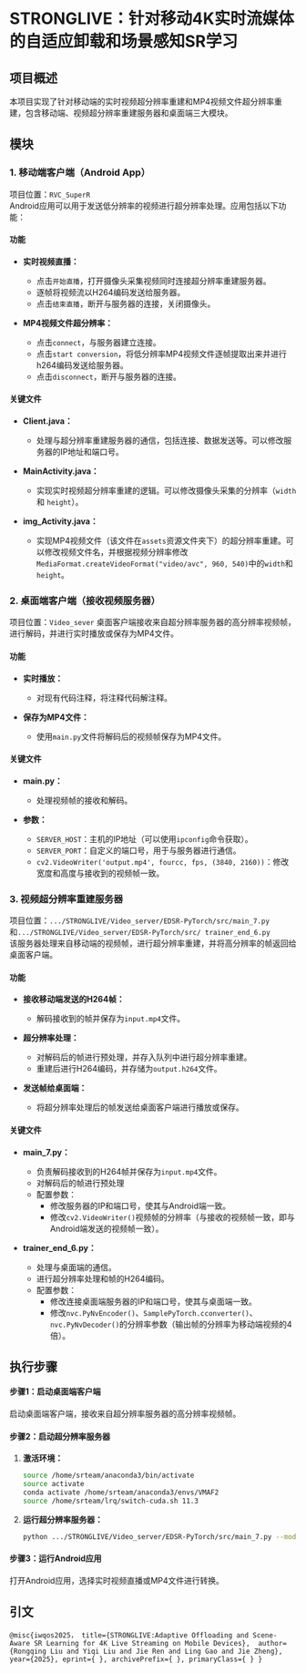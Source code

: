 # STRONGLIVE：针对移动4K实时流媒体的自适应卸载和场景感知SR学习

## 项目概述
本项目实现了针对移动端的实时视频超分辨率重建和MP4视频文件超分辨率重建，包含移动端、视频超分辨率重建服务器和桌面端三大模块。

## 模块

### 1. 移动端客户端（Android App）
项目位置：`RVC_SuperR`  
Android应用可以用于发送低分辨率的视频进行超分辨率处理。应用包括以下功能：

#### 功能
- **实时视频直播：**
  - 点击`开始直播`，打开摄像头采集视频同时连接超分辨率重建服务器。
  - 逐帧将视频流以H264编码发送给服务器。
  - 点击`结束直播`，断开与服务器的连接，关闭摄像头。

- **MP4视频文件超分辨率：**
  - 点击`connect`，与服务器建立连接。
  - 点击`start conversion`，将低分辨率MP4视频文件逐帧提取出来并进行h264编码发送给服务器。
  - 点击`disconnect`，断开与服务器的连接。

#### 关键文件
- **Client.java：**
  - 处理与超分辨率重建服务器的通信，包括连接、数据发送等。可以修改服务器的IP地址和端口号。

- **MainActivity.java：**
  - 实现实时视频超分辨率重建的逻辑。可以修改摄像头采集的分辨率（`width` 和 `height`）。

- **img_Activity.java：**
  - 实现MP4视频文件（该文件在`assets`资源文件夹下）的超分辨率重建。可以修改视频文件名，并根据视频分辨率修改`MediaFormat.createVideoFormat("video/avc", 960, 540)`中的`width`和`height`。

### 2. 桌面端客户端（接收视频服务器）
项目位置：`Video_sever`
桌面客户端接收来自超分辨率服务器的高分辨率视频帧，进行解码，并进行实时播放或保存为MP4文件。

#### 功能
- **实时播放：**
  - 对现有代码注释，将注释代码解注释。
  
- **保存为MP4文件：**
  - 使用`main.py`文件将解码后的视频帧保存为MP4文件。

#### 关键文件
- **main.py：**
  - 处理视频帧的接收和解码。

- **参数：**
  - `SERVER_HOST`：主机的IP地址（可以使用`ipconfig`命令获取）。
  - `SERVER_PORT`：自定义的端口号，用于与服务器进行通信。
  - `cv2.VideoWriter('output.mp4', fourcc, fps, (3840, 2160))`：修改宽度和高度与接收到的视频帧一致。

### 3. 视频超分辨率重建服务器
项目位置：`.../STRONGLIVE/Video_server/EDSR-PyTorch/src/main_7.py`和`.../STRONGLIVE/Video_server/EDSR-PyTorch/src/ trainer_end_6.py`  
该服务器处理来自移动端的视频帧，进行超分辨率重建，并将高分辨率的帧返回给桌面客户端。

#### 功能
- **接收移动端发送的H264帧：**
  - 解码接收到的帧并保存为`input.mp4`文件。
  
- **超分辨率处理：**
  - 对解码后的帧进行预处理，并存入队列中进行超分辨率重建。
  - 重建后进行H264编码，并存储为`output.h264`文件。

- **发送帧给桌面端：**
  - 将超分辨率处理后的帧发送给桌面客户端进行播放或保存。

#### 关键文件
- **main_7.py：**
  - 负责解码接收到的H264帧并保存为`input.mp4`文件。
  - 对解码后的帧进行预处理
  - 配置参数：
    - 修改服务器的IP和端口号，使其与Android端一致。
    - 修改`cv2.VideoWriter()`视频帧的分辨率（与接收的视频帧一致，即与Android端发送的视频帧一致）。

- **trainer_end_6.py：**
  - 处理与桌面端的通信。
  - 进行超分辨率处理和帧的H264编码。
  - 配置参数：
    - 修改连接桌面端服务器的IP和端口号，使其与桌面端一致。
    - 修改`nvc.PyNvEncoder()`、`SamplePyTorch.cconverter()`、`nvc.PyNvDecoder()`的分辨率参数（输出帧的分辨率为移动端视频的4倍）。

## 执行步骤
#### 步骤1：启动桌面端客户端
启动桌面端客户端，接收来自超分辨率服务器的高分辨率视频帧。
#### 步骤2：启动超分辨率服务器
1. **激活环境：**
   ```bash
   source /home/srteam/anaconda3/bin/activate
   source activate
   conda activate /home/srteam/anaconda3/envs/VMAF2
   source /home/srteam/lrq/switch-cuda.sh 11.3
2. **运行超分辨率服务器：**
   ```bash
   python .../STRONGLIVE/Video_server/EDSR-PyTorch/src/main_7.py --model FMEN2 --skip 1 --scale 4 --save Jockey_007 --save_results --dir_demo Jockey_007 --data_test Jockey_007 --data_range 1-30 --pre_train .../STRONGLIVE/Video_server/EDSR-PyTorch/experiment/FMEN_x4/model/test.pt --test_only
#### 步骤3：运行Android应用
打开Android应用，选择实时视频直播或MP4文件进行转换。


## 引文
 `
@misc{iwqos2025，
      title={STRONGLIVE:Adaptive Offloading and Scene-Aware SR Learning for 4K Live Streaming on Mobile Devices}, 
      author={Rongqing Liu and Yiqi Liu and Jie Ren and Ling Gao and Jie Zheng},
      year={2025},
      eprint={ },
      archivePrefix={ },
      primaryClass={ }
}
 `
   
   

   
 
   
